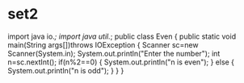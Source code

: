 # set2
import java io.*;
import java util.*;
public class Even
{
public static void main(String args[])throws IOException
{
Scanner sc=new Scanner(System.in);
System.out.println("Enter the number");
int n=sc.nextInt();
if(n%2==0)
{
System.out.println("n is even");
}
else 
{
System.out.println("n is odd");
}
}
}
